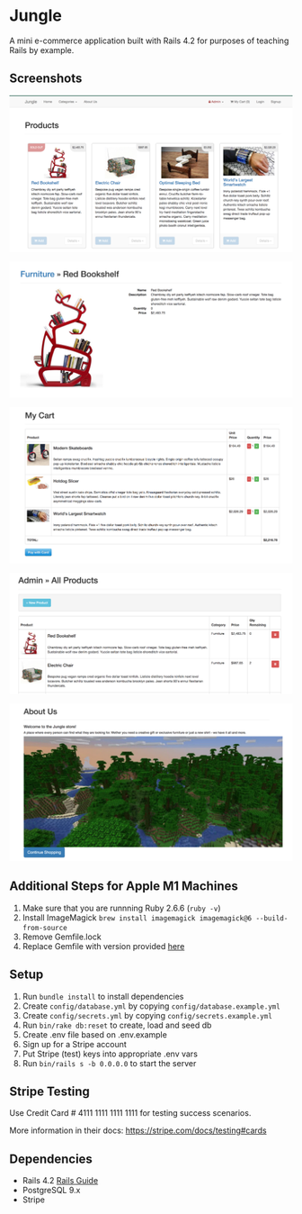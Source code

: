 # Jungle

A mini e-commerce application built with Rails 4.2 for purposes of teaching Rails by example.

## Screenshots

![homepage_products](https://github.com/julia-gatina/jungle-rails/blob/master/public/images/jungle_products.png?raw=true)

![product_details](https://github.com/julia-gatina/jungle-rails/blob/master/public/images/jungle_product_details.png?raw=true)

![shorring_cart](https://github.com/julia-gatina/jungle-rails/blob/master/public/images/jungle_my_cart.png?raw=true)

![admin_page](https://github.com/julia-gatina/jungle-rails/blob/master/public/images/jungle_admin.png?raw=true)

![about_us](https://github.com/julia-gatina/jungle-rails/blob/master/public/images/jungle_about_us.png?raw=true)


## Additional Steps for Apple M1 Machines

1. Make sure that you are runnning Ruby 2.6.6 (`ruby -v`)
1. Install ImageMagick `brew install imagemagick imagemagick@6 --build-from-source`
2. Remove Gemfile.lock
3. Replace Gemfile with version provided [here](https://gist.githubusercontent.com/FrancisBourgouin/831795ae12c4704687a0c2496d91a727/raw/ce8e2104f725f43e56650d404169c7b11c33a5c5/Gemfile)

## Setup

1. Run `bundle install` to install dependencies
2. Create `config/database.yml` by copying `config/database.example.yml`
3. Create `config/secrets.yml` by copying `config/secrets.example.yml`
4. Run `bin/rake db:reset` to create, load and seed db
5. Create .env file based on .env.example
6. Sign up for a Stripe account
7. Put Stripe (test) keys into appropriate .env vars
8. Run `bin/rails s -b 0.0.0.0` to start the server

## Stripe Testing

Use Credit Card # 4111 1111 1111 1111 for testing success scenarios.

More information in their docs: <https://stripe.com/docs/testing#cards>

## Dependencies

* Rails 4.2 [Rails Guide](http://guides.rubyonrails.org/v4.2/)
* PostgreSQL 9.x
* Stripe
